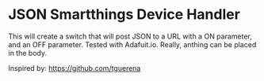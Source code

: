 # JSON Smartthings Device Handler

This will create a switch that will post JSON to a URL with a ON parameter, and an OFF parameter. Tested with Adafuit.io. Really, anthing can be placed in the body.							

Inspired by: https://github.com/tguerena

